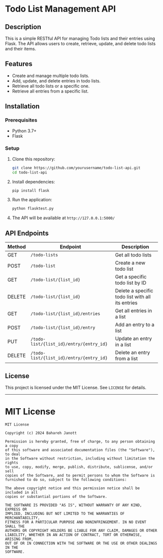 # Todo List Management API

## Description
This is a simple RESTful API for managing Todo lists and their entries using Flask. The API allows users to create, retrieve, update, and delete todo lists and their items.

## Features
- Create and manage multiple todo lists.
- Add, update, and delete entries in todo lists.
- Retrieve all todo lists or a specific one.
- Retrieve all entries from a specific list.

## Installation
### Prerequisites
- Python 3.7+
- Flask

### Setup
1. Clone this repository:
   ```sh
   git clone https://github.com/yourusername/todo-list-api.git
   cd todo-list-api
   ```
2. Install dependencies:
   ```sh
   pip install flask
   ```
3. Run the application:
   ```sh
   python flasktest.py
   ```
4. The API will be available at `http://127.0.0.1:5000/`

## API Endpoints
| Method | Endpoint | Description |
|--------|---------|-------------|
| GET | `/todo-lists` | Get all todo lists |
| POST | `/todo-list` | Create a new todo list |
| GET | `/todo-list/{list_id}` | Get a specific todo list by ID |
| DELETE | `/todo-list/{list_id}` | Delete a specific todo list with all its entries |
| GET | `/todo-list/{list_id}/entries` | Get all entries in a list |
| POST | `/todo-list/{list_id}/entry` | Add an entry to a list |
| PUT | `/todo-list/{list_id}/entry/{entry_id}` | Update an entry in a list |
| DELETE | `/todo-list/{list_id}/entry/{entry_id}` | Delete an entry from a list |

## License
This project is licensed under the MIT License. See `LICENSE` for details.

---

# MIT License

```
MIT License

Copyright (c) 2024 Bahareh Janott

Permission is hereby granted, free of charge, to any person obtaining a copy
of this software and associated documentation files (the "Software"), to deal
in the Software without restriction, including without limitation the rights
to use, copy, modify, merge, publish, distribute, sublicense, and/or sell
copies of the Software, and to permit persons to whom the Software is
furnished to do so, subject to the following conditions:

The above copyright notice and this permission notice shall be included in all
copies or substantial portions of the Software.

THE SOFTWARE IS PROVIDED "AS IS", WITHOUT WARRANTY OF ANY KIND, EXPRESS OR
IMPLIED, INCLUDING BUT NOT LIMITED TO THE WARRANTIES OF MERCHANTABILITY,
FITNESS FOR A PARTICULAR PURPOSE AND NONINFRINGEMENT. IN NO EVENT SHALL THE
AUTHORS OR COPYRIGHT HOLDERS BE LIABLE FOR ANY CLAIM, DAMAGES OR OTHER
LIABILITY, WHETHER IN AN ACTION OF CONTRACT, TORT OR OTHERWISE, ARISING FROM,
OUT OF OR IN CONNECTION WITH THE SOFTWARE OR THE USE OR OTHER DEALINGS IN THE
SOFTWARE.
